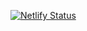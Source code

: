 [![Netlify Status](https://api.netlify.com/api/v1/badges/f40a96f0-451a-45e3-afbd-9cab6a646dc6/deploy-status)](https://app.netlify.com/sites/messenger-007/deploys)